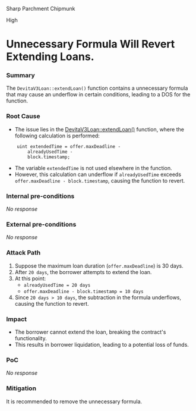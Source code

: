 Sharp Parchment Chipmunk

High

# Unnecessary Formula Will Revert Extending Loans.

### Summary

The `DevitaV3Loan::extendLoan()` function contains a unnecessary formula that may cause an underflow in certain conditions, leading to a DOS for the function.

### Root Cause

- The issue lies in the [DevitaV3Loan::extendLoan()](https://github.com/sherlock-audit/2024-11-debita-finance-v3/blob/main/Debita-V3-Contracts/contracts/DebitaV3Loan.sol#L590-L592) function, where the following calculation is performed:
```solidity
    uint extendedTime = offer.maxDeadline -
        alreadyUsedTime - 
        block.timestamp;
```
- The variable `extendedTime` is not used elsewhere in the function.
- However, this calculation can underflow if `alreadyUsedTime` exceeds `offer.maxDeadline - block.timestamp`, causing the function to revert.


### Internal pre-conditions

_No response_

### External pre-conditions

_No response_

### Attack Path

1. Suppose the maximum loan duration (`offer.maxDeadline`) is 30 days.
2. After `20 days`, the borrower attempts to extend the loan.
3. At this point:
    - `alreadyUsedTime = 20 days`
    - `offer.maxDeadline - block.timestamp = 10 days`
4. Since `20 days > 10 days`, the subtraction in the formula underflows, causing the function to revert.


### Impact

- The borrower cannot extend the loan, breaking the contract's functionality.
- This results in borrower liquidation, leading to a potential loss of funds.


### PoC

_No response_

### Mitigation

It is recommended to remove the unnecessary formula.